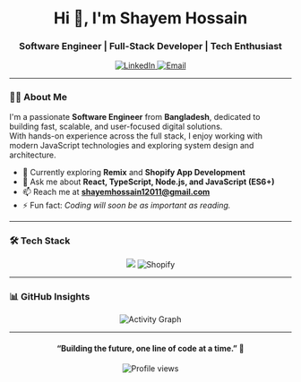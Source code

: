 <!-- Header -->
<h1 align="center">Hi 👋, I'm Shayem Hossain</h1>
<h3 align="center">Software Engineer | Full-Stack Developer | Tech Enthusiast</h3>

<p align="center">
  <a href="https://linkedin.com/in/shayem-hossain" target="_blank">
    <img src="https://img.shields.io/badge/LinkedIn-0077B5?style=for-the-badge&logo=linkedin&logoColor=white" alt="LinkedIn" />
  </a>
  <a href="mailto:shayemhossain12011@gmail.com">
    <img src="https://img.shields.io/badge/Email-D14836?style=for-the-badge&logo=gmail&logoColor=white" alt="Email" />
  </a>
</p>

---

<!-- About -->
### 👨‍💻 About Me
I'm a passionate **Software Engineer** from **Bangladesh**, dedicated to building fast, scalable, and user-focused digital solutions.  
With hands-on experience across the full stack, I enjoy working with modern JavaScript technologies and exploring system design and architecture.  

- 💼 Currently exploring **Remix** and **Shopify App Development**  
- 💬 Ask me about **React, TypeScript, Node.js, and JavaScript (ES6+)**  
- 📫 Reach me at **shayemhossain12011@gmail.com**  
- ⚡ Fun fact: *Coding will soon be as important as reading.*

---

<!-- Tech Stack -->
### 🛠️ Tech Stack
<p align="center">
  <img src="https://skillicons.dev/icons?i=react,remix,typescript,javascript,nodejs,express,mongodb,postgresql,html,css,tailwind,git,github,vscode,docker" />
  <img src="https://img.shields.io/badge/Shopify-96BF48?style=for-the-badge&logo=shopify&logoColor=white" alt="Shopify" />
</p>

---

<!-- GitHub Stats -->
### 📊 GitHub Insights

<p align="center">
  <img src="https://github-readme-activity-graph.vercel.app/graph?username=sayemhossain&bg_color=20232a&color=61dafb&line=61dafb&point=ffffff&area=true&hide_border=true" alt="Activity Graph" />
</p>

---

<!-- Quote -->
<h4 align="center">“Building the future, one line of code at a time.” 🚀</h4>

<p align="center">
  <img src="https://komarev.com/ghpvc/?username=sayemhossain&label=Profile%20Views&color=0e75b6&style=flat" alt="Profile views" />
</p>
